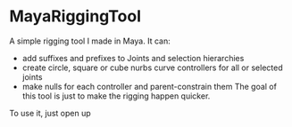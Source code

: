 # MayaRiggingTool
A simple rigging tool I made in Maya. It can:
 - add suffixes and prefixes to Joints and selection hierarchies
 - create circle, square or cube nurbs curve controllers for all or selected joints
 - make nulls for each controller and parent-constrain them
The goal of this tool is just to make the rigging happen quicker.

To use it, just open up

